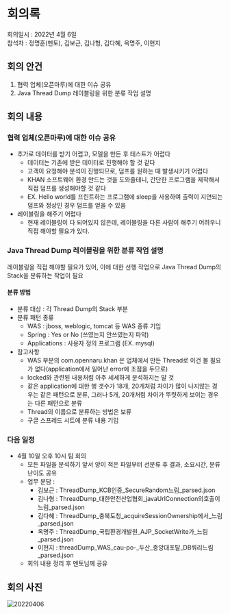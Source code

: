 # 회의록
회의일시 : 2022년 4월 6일  
참석자 : 정명훈(멘토), 김보근, 김나형, 김다혜, 옥명주, 이현지

## 회의 안건
1. 협력 업체(오픈마루)에 대한 이슈 공유
2. Java Thread Dump 레이블링을 위한 분류 작업 설명

## 회의 내용
### 협력 업체(오픈마루)에 대한 이슈 공유
- 추가로 데이터를 받기 어렵고, 모델을 만든 후 테스트가 어렵다
  - 데이터는 기존에 받은 데이터로 진행해야 할 것 같다
  - 고객이 요청해야 분석이 진행되므로, 덤프를 원하는 때 발생시키기 어렵다
  - KHAN 소프트웨어 환경 만드는 것을 도와줄테니, 간단한 프로그램을 제작해서 직접 덤프를 생성해야할 것 같다
  - EX. Hello world를 프린트하는 프로그램에 sleep을 사용하여 출력이 지연되는 덤프와 정상인 경우 덤프를 얻을 수 있음
- 레이블링을 해주기 어렵다
  - 현재 레이블링이 다 되어있지 않은데, 레이블링을 다른 사람이 해주기 어려우니 직접 해야할 필요가 있다.

### Java Thread Dump 레이블링을 위한 분류 작업 설명
레이블링을 직접 해야할 필요가 있어, 이에 대한 선행 작업으로 Java Thread Dump의 Stack을 분류하는 작업이 필요
#### 분류 방법
- 분류 대상 : 각 Thread Dump의 Stack 부분
- 분류 패턴 종류
  - WAS : jboss, weblogic, tomcat 등 WAS 종류 기입
  - Spring : Yes or No (쓰였는지 안쓰였는지 파악)
  - Applications : 사용자 정의 프로그램 (EX. mysql)
- 참고사항
  - WAS 부분의 com.opennaru.khan 은 업체에서 만든 Thread로 이건 볼 필요가 없다(application에서 일어난 error에 초점을 두므로)
  - locked와 관련된 내용처럼 아주 세세하게 분석하지는 말 것
  - 같은 application에 대한 행 갯수가 18개, 20개처럼 차이가 많이 나지않는 경우는 같은 패턴으로 분류, 그러나 5개, 20개처럼 차이가 뚜렷하게 보이는 경우는 다른 패턴으로 분류
  - Thread의 이름으로 분류하는 방법은 보류
  - 구글 스프레드 시트에 분류 내용 기입

### 다음 일정
- 4월 10일 오후 10시 팀 회의
  - 모든 파일을 분석하기 앞서 양이 적은 파일부터 선분류 후 결과, 소요시간, 분류 난이도 공유
  - 업무 분담 : 
    - 김보근 : ThreadDump_KCB인증_SecureRandom느림_parsed.json
    - 김나형 : ThreadDump_대한안전산업협회_javaUrlConnection의호출이느림_parsed.json
    - 김다혜 : ThreadDump_충북도청_acquireSessionOwnership에서_느림_parsed.json
    - 옥명주 : ThreadDump_국립환경개발원_AJP_SocketWrite가_느림_parsed.json
    - 이현지 : threadDump_WAS_cau-po-_두산_중앙대포탈_DB쿼리느림_parsed.json
  - 회의 내용 정리 후 멘토님께 공유

## 회의 사진
![20220406](https://user-images.githubusercontent.com/62053412/162015649-d7d87879-d754-4357-921b-17fd1c9f7b86.png)
